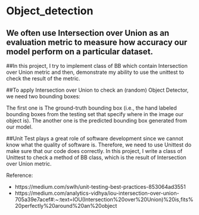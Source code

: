 # Object_detection
## We often use Intersection over Union as an evaluation metric to measure how accuracy our model perform on a particular dataset.


##In this project, I try to implement class of BB which contain Intersection over Union metric and then, demonstrate my ability to use the unittest
to check the result of the metric.

##To apply Intersection over Union to check an (random) Object Detector, we need two bounding boxes:

The first one is The ground-truth bounding box (i.e., the hand labeled bounding boxes from the testing set that specify where in the image our object is).
The another one is the predicted bounding box generated from our model.

##Unit Test plays a great role of software development since we cannot know what the quality of software is. Therefore, we need to use Unittest do make sure that our code does correctly. 
In this project, I write a class of Unittest to check a method of BB class, which is the result of Intersection over Union metric.

Reference:
<ul>
<li>https://medium.com/swlh/unit-testing-best-practices-853064ad3551</li>
<li> https://medium.com/analytics-vidhya/iou-intersection-over-union-705a39e7acef#:~:text=IOU(Intersection%20over%20Union)%20is,fits%20perfectly%20around%20an%20object</li>
</ul>

